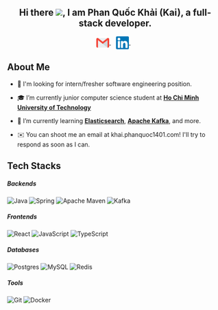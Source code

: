 <h2 align="center">Hi there <img src="https://raw.githubusercontent.com/nixin72/nixin72/master/wave.gif" width="3%"/>, I am <b>Phan Quốc Khải (Kai)</b>, a full-stack developer.</h2>

<p align="center">
  <a href="mailto:khai.phanquoc1401@gmail.com" >
    <img align="center" alt="khai.phanquoc1401 | Gmail" width="30px" src="https://github.com/SatYu26/SatYu26/blob/master/Assets/Gmail.svg" />
  </a> &nbsp;&nbsp;
  
  <a href="https://www.linkedin.com/in/khaiphanquoc/" target="_blank">
    <img align="center" alt="khaiphanquoc | Linkedin" width="30px" src="https://github.com/SatYu26/SatYu26/blob/master/Assets/Linkedin.svg" />
  </a> &nbsp;&nbsp;
<p>

## About Me

- 💼 I'm looking for intern/fresher software engineering position.

- 🎓 I’m currently junior computer science student at [**Ho Chi Minh University of Technology**](https://hcmut.edu.vn/)

- 🌱 I’m currently learning [**Elasticsearch**](https://www.elastic.co/), [**Apache Kafka**](https://kafka.apache.org), and more.

- ✉️ You can shoot me an email at khai.phanquoc1401.com! I'll try to respond as soon as I can.

## Tech Stacks

##### Backends

![Java](https://img.shields.io/badge/java-%23ED8B00.svg?style=for-the-badge&logo=java&logoColor=white)
![Spring](https://img.shields.io/badge/spring-%236DB33F.svg?style=for-the-badge&logo=spring&logoColor=white)
![Apache Maven](https://img.shields.io/badge/Apache%20Maven-C71A36?style=for-the-badge&logo=Apache%20Maven&logoColor=white)
![Kafka](https://img.shields.io/badge/apache%20kafka-231f20.svg?style=for-the-badge&logo=apachekafka&logoColor=white)

##### Frontends

![React](https://img.shields.io/badge/react-%2320232a.svg?style=for-the-badge&logo=react&logoColor=%2361DAFB)
![JavaScript](https://img.shields.io/badge/javascript-%23323330.svg?style=for-the-badge&logo=javascript&logoColor=%23F7DF1E)
![TypeScript](https://img.shields.io/badge/typescript-%23007ACC.svg?style=for-the-badge&logo=typescript&logoColor=white)

##### Databases

![Postgres](https://img.shields.io/badge/postgres-%23316192.svg?style=for-the-badge&logo=postgresql&logoColor=white)
![MySQL](https://img.shields.io/badge/mysql-4479a1.svg?style=for-the-badge&logo=mysql&logoColor=white)
![Redis](https://img.shields.io/badge/redis-ff4438.svg?style=for-the-badge&logo=redis&logoColor=white)

##### Tools

![Git](https://img.shields.io/badge/git-%23F05033.svg?style=for-the-badge&logo=git&logoColor=white)
![Docker](https://img.shields.io/badge/docker-%230db7ed.svg?style=for-the-badge&logo=docker&logoColor=white)
